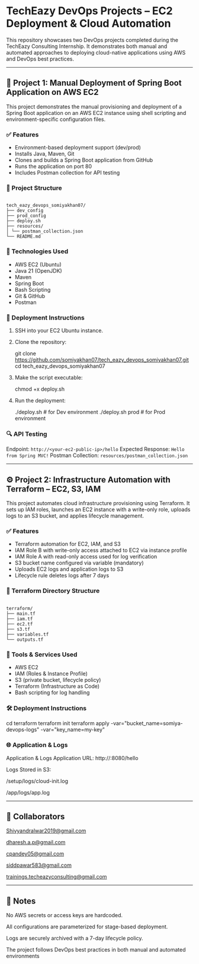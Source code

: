 # TechEazy DevOps Projects – EC2 Deployment & Cloud Automation

This repository showcases two DevOps projects completed during the TechEazy Consulting Internship. It demonstrates both manual and automated approaches to deploying cloud-native applications using AWS and DevOps best practices.

---

## 🚀 Project 1: Manual Deployment of Spring Boot Application on AWS EC2

This project demonstrates the manual provisioning and deployment of a Spring Boot application on an AWS EC2 instance using shell scripting and environment-specific configuration files.

### ✅ Features

- Environment-based deployment support (dev/prod)
- Installs Java, Maven, Git
- Clones and builds a Spring Boot application from GitHub
- Runs the application on port 80
- Includes Postman collection for API testing

### 📁 Project Structure

```

tech_eazy_devops_somiyakhan07/
├── dev_config
├── prod_config
├── deploy.sh
├── resources/
│ └── postman_collection.json
└── README.md

````

### 🧰 Technologies Used

- AWS EC2 (Ubuntu)
- Java 21 (OpenJDK)
- Maven
- Spring Boot
- Bash Scripting
- Git & GitHub
- Postman

### 🚀 Deployment Instructions

1. SSH into your EC2 Ubuntu instance.
2. Clone the repository:
  
   git clone https://github.com/somiyakhan07/tech_eazy_devops_somiyakhan07.git
   cd tech_eazy_devops_somiyakhan07

3. Make the script executable:
  
   chmod +x deploy.sh
   
4. Run the deployment:

   
   ./deploy.sh        # for Dev environment
   ./deploy.sh prod   # for Prod environment
  

### 🔍 API Testing

Endpoint: `http://<your-ec2-public-ip>/hello`
Expected Response: `Hello from Spring MVC!`
Postman Collection: `resources/postman_collection.json`

---

## ⚙️ Project 2: Infrastructure Automation with Terraform – EC2, S3, IAM

This project automates cloud infrastructure provisioning using Terraform. It sets up IAM roles, launches an EC2 instance with a write-only role, uploads logs to an S3 bucket, and applies lifecycle management.

### ✅ Features

* Terraform automation for EC2, IAM, and S3
* IAM Role B with write-only access attached to EC2 via instance profile
* IAM Role A with read-only access used for log verification
* S3 bucket name configured via variable (mandatory)
* Uploads EC2 logs and application logs to S3
* Lifecycle rule deletes logs after 7 days

### 📁 Terraform Directory Structure

````

terraform/
├── main.tf
├── iam.tf
├── ec2.tf
├── s3.tf
├── variables.tf
└── outputs.tf

````

### 🧰 Tools & Services Used

* AWS EC2
* IAM (Roles & Instance Profile)
* S3 (private bucket, lifecycle policy)
* Terraform (Infrastructure as Code)
* Bash scripting for log handling

### 🛠️ Deployment Instructions

cd terraform
terraform init
terraform apply -var="bucket_name=somiya-devops-logs" -var="key_name=my-key"


### 🌐 Application & Logs

Application & Logs
Application URL: http://<your-ec2-public-ip>:8080/hello

Logs Stored in S3:

/setup/logs/cloud-init.log

/app/logs/app.log

---

## 👥 Collaborators

Shivyandralwar2019@gmail.com

dharesh.a.p@gmail.com

cpandey05@gmail.com

siddpawar583@gmail.com

trainings.techeazyconsulting@gmail.com

---

## 📌 Notes
No AWS secrets or access keys are hardcoded.

All configurations are parameterized for stage-based deployment.

Logs are securely archived with a 7-day lifecycle policy.

The project follows DevOps best practices in both manual and automated environments